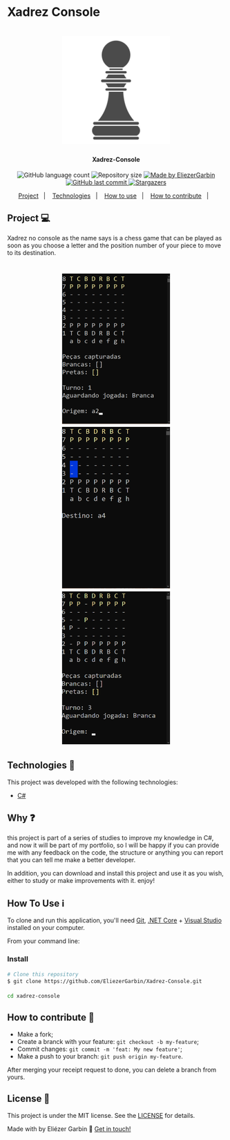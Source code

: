 # Xadrez Console
<h1 align="center">
    <img alt="Xadrez-Console" title="Xadrez-Console" src="https://github.com/EliezerGarbin/Xadrez-Console/blob/master/githubImg/peao.png" width="250px" />
</h1>

<h4 align="center"> 
	 Xadrez-Console  
</h4>

<p align="center">
  <img alt="GitHub language count" src="https://img.shields.io/github/languages/count/EliezerGarbin/Xadrez-Console?color=%2304D361">

  <img alt="Repository size" src="https://img.shields.io/github/repo-size/EliezerGarbin/xadrez-console">
	
  <a href="https://www.linkedin.com/in/eliezergarbin/">
    <img alt="Made by EliezerGarbin" src="https://img.shields.io/badge/made%20by-EliezerGarbin-%2304D361">
  </a>

  <a href="https://github.com/DanielObara/NLW-1.0/commits/master">
    <img alt="GitHub last commit" src="https://img.shields.io/github/last-commit/EliezerGarbin/Xadrez-Console">
  </a>

   <a href="https://github.com/EliezerGarbin/NLW01-Booster/stargazers">
    <img alt="Stargazers" src="https://img.shields.io/github/stars/EliezerGarbin/Xadrez-Console?style=social">
  </a>
  
<p align="center">
  <a href="#-project">Project</a>&nbsp;&nbsp;&nbsp;|&nbsp;&nbsp;&nbsp;
  <a href="#rocket-Technologies">Technologies</a>&nbsp;&nbsp;&nbsp;|&nbsp;&nbsp;&nbsp;
  <a href="#-how-to-use">How to use</a>&nbsp;&nbsp;&nbsp;|&nbsp;&nbsp;&nbsp;
  <a href="#-how-to-contribute">How to contribute</a>&nbsp;&nbsp;&nbsp;|&nbsp;&nbsp;&nbsp;
</p>

## Project 💻

Xadrez no console as the name says is a chess game that can be played as soon as you choose a letter and the position number of your piece to move to its destination.

<div>
  <h1 align="center">
    <img alt="Example" title="Example" src="https://github.com/EliezerGarbin/xadrez-console/blob/master/githubImg/inicio.png" width="250px" />
    <img alt="Example2" title="Example2" src="https://github.com/EliezerGarbin/xadrez-console/blob/master/githubImg/Movimento-de-peca1.png" width="250px" />
    <img alt="Example3" title="Example3" src="https://github.com/EliezerGarbin/xadrez-console/blob/master/githubImg/Movimento-de-peca2.png" width="250px" />
  </h1>
</div>

## Technologies :rocket:

This project was developed with the following technologies:

- [C#][csharp]

## Why ❓

this project is part of a series of studies to improve my knowledge in C#, and now it will be part of my portfolio, so I will be happy if you can provide me with any feedback on the code, the structure or anything you can report that you can tell me make a better developer.

In addition, you can download and install this project and use it as you wish, either to study or make improvements with it.
enjoy!

## How To Use :information_source:

To clone and run this application, you'll need [Git](https://git-scm.com), [.NET Core][dotnet] + [Visual Studio][vs]  installed on your computer.

From your command line:

### Install

```bash
# Clone this repository
$ git clone https://github.com/EliezerGarbin/Xadrez-Console.git

cd xadrez-console

```

## How to contribute 🤔

- Make a fork;
- Create a branck with your feature: `git checkout -b my-feature`;
- Commit changes: `git commit -m 'feat: My new feature'`;
- Make a push to your branch: `git push origin my-feature`.

After merging your receipt request to done, you can delete a branch from yours.

## License :memo:

This project is under the MIT license. See the [LICENSE](https://github.com/EliezerGarbin/NLW01-Booster/blob/master/LICENSE) for details.

Made with by Eliézer Garbin :wave: [Get in touch!](https://www.linkedin.com/in/eliezergarbin/)

[csharp]: https://docs.microsoft.com/pt-br/dotnet/csharp/
[vs]: https://visualstudio.microsoft.com/pt-br/downloads/
[dotnet]: https://dotnet.microsoft.com/download
